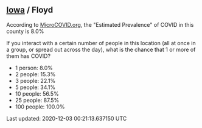 
## [Iowa](/united-states/iowa) / Floyd

According to [MicroCOVID.org](http://microcovid.org),
the "Estimated Prevalence" of COVID in this county is 8.0%

If you interact with a certain number of people in this location
(all at once in a group, or spread out across the day), what is the chance that
1 or more of them has COVID?

- 1 person: 8.0%
- 2 people: 15.3%
- 3 people: 22.1%
- 5 people: 34.1%
- 10 people: 56.5%
- 25 people: 87.5%
- 100 people: 100.0%

Last updated: 2020-12-03 00:21:13.637150 UTC
